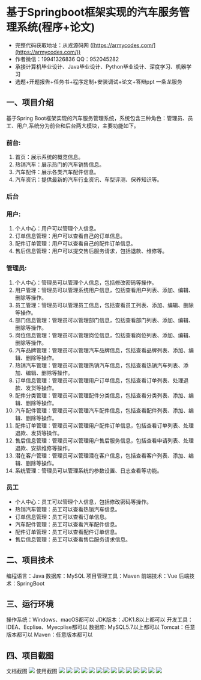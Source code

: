 基于Springboot框架实现的汽车服务管理系统(程序+论文)
=
- 完整代码获取地址：从戎源码网 ([https://armycodes.com/](https://armycodes.com/))
- 作者微信：19941326836  QQ：952045282 
- 承接计算机毕业设计、Java毕业设计、Python毕业设计、深度学习、机器学习
- 选题+开题报告+任务书+程序定制+安装调试+论文+答辩ppt 一条龙服务

一、项目介绍
---
基于Spring Boot框架实现的汽车服务管理系统，系统包含三种角色：管理员、员工、用户,系统分为前台和后台两大模块，主要功能如下。

### 前台:
1. 首页：展示系统的概览信息。
2. 热销汽车：展示热门的汽车销售信息。
3. 汽车配件：展示各类汽车配件信息。
4. 汽车资讯：提供最新的汽车行业资讯、车型评测、保养知识等。

### 后台
### 用户:
1. 个人中心：用户可以管理个人信息。
2. 订单信息管理：用户可以查看自己的订单信息。
3. 配件订单管理：用户可以查看自己的配件订单信息。
4. 售后信息管理：用户可以提交售后服务请求，包括退款、维修等。
  
### 管理员:
1. 个人中心：管理员可以管理个人信息，包括修改密码等操作。
2. 用户管理：管理员可以管理系统用户信息，包括查看用户列表、添加、编辑、删除等操作。
3. 员工管理：管理员可以管理员工信息，包括查看员工列表、添加、编辑、删除等操作。
4. 部门信息管理：管理员可以管理部门信息，包括查看部门列表、添加、编辑、删除等操作。
5. 岗位信息管理：管理员可以管理岗位信息，包括查看岗位列表、添加、编辑、删除等操作。
6. 汽车品牌管理：管理员可以管理汽车品牌信息，包括查看品牌列表、添加、编辑、删除等操作。
7. 热销汽车管理：管理员可以管理热销汽车信息，包括查看热销汽车列表、添加、编辑、删除等操作。
8. 订单信息管理：管理员可以管理用户订单信息，包括查看订单列表、处理退款、发货等操作。
9. 配件分类管理：管理员可以管理配件分类信息，包括查看分类列表、添加、编辑、删除等操作。
10. 汽车配件管理：管理员可以管理汽车配件信息，包括查看配件列表、添加、编辑、删除等操作。
11. 配件订单管理：管理员可以管理用户配件订单信息，包括查看订单列表、处理退款、发货等操作。
12. 售后信息管理：管理员可以管理用户售后服务信息，包括查看申请列表、处理退款、安排维修等操作。
13. 潜在客户管理：管理员可以管理潜在客户信息，包括查看客户列表、添加、编辑、删除等操作。
14. 系统管理：管理员可以管理系统的参数设置、日志查看等功能。

### 员工
- 个人中心：员工可以管理个人信息，包括修改密码等操作。
- 热销汽车管理：员工可以查看热销汽车信息。
- 订单信息管理：员工可以查看订单信息。
- 汽车配件管理：员工可以查看汽车配件信息。
- 配件订单管理：员工可以查看配件订单信息。
- 售后信息管理：员工可以查看售后服务请求信息。

二、项目技术
---
编程语言：Java
数据库：MySQL
项目管理工具：Maven
前端技术：Vue
后端技术：SpringBoot

三、运行环境
---
操作系统：Windows、macOS都可以
JDK版本：JDK1.8以上都可以
开发工具：IDEA、Ecplise、Myecplise都可以
数据库: MySQL5.7以上都可以
Tomcat：任意版本都可以
Maven：任意版本都可以

四、项目截图
---
文档截图
![](limage/1.png)
使用截图
![](image/1.png)
![](image/2.png)
![](image/3.png)
![](image/4.png)
![](image/5.png)
![](image/6.png)
![](image/7.png)
![](image/8.png)
![](image/9.png)
![](image/10.png)
![](image/11.png)
![](image/12.png)
![](image/13.png)
![](image/14.png)
